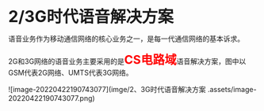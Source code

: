 <font size = 6>**2/3G时代语音解决方案**</font>



语音业务作为移动通信网络的核心业务之一，是每一代通信网络的基本诉求。

2G和3G网络的语音业务主要采用的是<font color= red size=5>**CS电路域**</font>语音解决方案，图中以GSM代表2G网络、UMTS代表3G网络。

![image-20220422190743077](imge/2、3G时代语音解决方案 .assets/image-20220422190743077.png)
